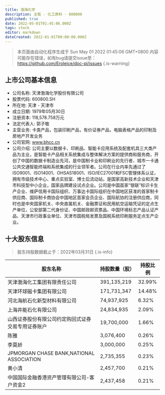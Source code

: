 ```yaml
---
title: 渤海化学
description: 主板 - 化工原料 - 600800
published: true
date: 2022-05-01T01:45:06.000Z
tags: stock
editor: markdown
dateCreated: 2022-01-01T00:00:00.000Z
---
```


> 本页面由自动化程序生成于 Sun May 01 2022 01:45:06 GMT+0800
> 内容可能存在错误，如有bug请提交issue至：https://github.com/Eroleice/doc-pi/issues
{.is-warning}

## 上市公司基本信息
- 公司名称: 天津渤海化学股份有限公司
- 股票代码: 600800.SH
- 所在地: 天津 - 天津市
- 成立日期: 1979年05月30日
- 注册资本: 118,578.758万元
- 法定代表人: 郭子敬
- 主营业务: 卡类产品，包装印刷产品，有价证券产品，电脑表格产品的印制及房地产开发业务
- 公司官网: www.bhcc.cn
- 公司介绍: 公司主要以数据卡、印刷品、智能卡应用系统及配套机具三大类产品为主业，是智能卡产品相关系统集成与整体解决方案的提供商和服务商，开创了中国的数据卡制造业先河，是中国制卡业和印刷业的先行者、城市一卡通公共交通智能终端和系统集成的行业领军者。公司在行业内率先通过了ISO9001、ISO14001、OHSAS18001、ISO/IEC27001和FSC管理体系认证，拥有市级技术中心、重点实验室、博士后流动站，是国家高新技术企业和天津市科技型中小企业，国家品牌建设试点企业。公司是中国首家“银联”标识卡生产企业、维萨信用卡国际组织、万事达卡国际组织在中国地区获准的首家制卡供应商、国际制卡商协会中国地区首家会员企业、国际航协的注册供应商，同时也是中央国家机关、中央直属机关、金融票证和民用航空运输凭证的定点生产单位，公安部第二代身份证、中国邮政邮资票品、中国环境标志产品认证产品、天津市行政事业单位、天津市国税局发票及国税系统印刷服务定点生产企业。


## 十大股东信息
> 股东持股数据截止于：2022年03月31日
{.is-info}

| 股东名称 | 持股数量（股） | 持股比例 |
| --- | --- | --- |
| 天津渤海化工集团有限责任公司 | 391,135,219 | 32.99% |
| 天津环球磁卡集团有限公司 | 171,731,347 | 14.48% |
| 河北海航石化新型材料有限公司 | 74,937,925 | 6.32% |
| 上海井能石化有限公司 | 24,834,935 | 2.09% |
| 山西证券股份有限公司约定购回式证券交易专用证券账户 | 19,700,000 | 1.66% |
| 陈雅 | 3,076,400 | 0.26% |
| 李莫娇 | 3,000,000 | 0.25% |
| JPMORGAN CHASE BANK,NATIONAL ASSOCIATION | 2,735,355 | 0.23% |
| 黄小清 | 2,457,700 | 0.21% |
| 中国国际金融香港资产管理有限公司-客户资金2 | 2,437,458 | 0.21% |




